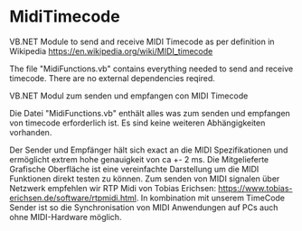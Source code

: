 # MidiTimecode
VB.NET Module to send and receive MIDI Timecode as per definition in Wikipedia https://en.wikipedia.org/wiki/MIDI_timecode

The file "MidiFunctions.vb" contains everything needed to send and receive timecode. There are no external dependencies reqired.



VB.NET Modul zum senden und empfangen con MIDI Timecode

Die Datei "MidiFunctions.vb" enthält alles was zum senden und empfangen von timecode erforderlich ist. Es sind keine weiteren Abhängigkeiten vorhanden.

Der Sender und Empfänger hält sich exact an die MIDI Spezifikationen und ermöglicht extrem hohe genauigkeit von ca +- 2 ms.
Die Mitgelieferte Grafische Oberfläche ist eine vereinfachte Darstellung um die MIDI Funktionen direkt testen zu können.
Zum senden von MIDI signalen über Netzwerk empfehlen wir RTP Midi von Tobias Erichsen: https://www.tobias-erichsen.de/software/rtpmidi.html. In kombination mit unserem TimeCode Sender ist so die Synchronisation von MIDI Anwendungen auf PCs auch ohne MIDI-Hardware möglich.

